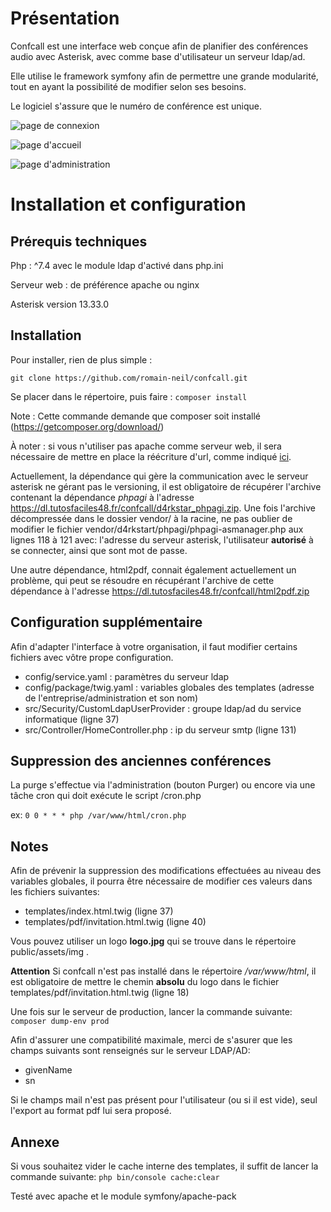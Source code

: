 # Présentation

Confcall est une interface web conçue afin de planifier des conférences audio avec Asterisk, avec comme base d'utilisateur un serveur ldap/ad.

Elle utilise le framework symfony afin de permettre une grande modularité, tout en ayant la possibilité de modifier selon ses besoins.

Le logiciel s'assure que le numéro de conférence est unique.

![page de connexion](https://romain-neil.fr/assets/img/login_final.png)

![page d'accueil](https://romain-neil.fr/assets/img/index_final.png)

![page d'administration](https://romain-neil.fr/assets/img/admin_final.png)

# Installation et configuration

## Prérequis techniques
Php : ^7.4 avec le module ldap d'activé dans php.ini

Serveur web : de préférence apache ou nginx

Asterisk version 13.33.0

## Installation

Pour installer, rien de plus simple :

`git clone https://github.com/romain-neil/confcall.git`

Se placer dans le répertoire, puis faire : `composer install`

Note : Cette commande demande que composer soit installé (https://getcomposer.org/download/)

À noter : si vous n'utiliser pas apache comme serveur web, il sera nécessaire de mettre en place la réécriture d'url, comme indiqué [ici](https://symfony.com/doc/current/setup/web_server_configuration.html).

Actuellement, la dépendance qui gère la communication avec le serveur asterisk ne gérant pas le versioning, il est obligatoire de récupérer l'archive contenant la dépendance *phpagi* à l'adresse https://dl.tutosfaciles48.fr/confcall/d4rkstar_phpagi.zip.
Une fois l'archive décompressée dans le dossier vendor/ à la racine, ne pas oublier de modifier le fichier vendor/d4rkstart/phpagi/phpagi-asmanager.php aux lignes 118 à 121 avec: l'adresse du serveur asterisk, l'utilisateur **autorisé** à se connecter, ainsi que sont mot de passe.

Une autre dépendance, html2pdf, connait également actuellement un problème, qui peut se résoudre en récupérant l'archive de cette dépendance à l'adresse https://dl.tutosfaciles48.fr/confcall/html2pdf.zip

## Configuration supplémentaire

Afin d'adapter l'interface à votre organisation, il faut modifier certains fichiers avec vôtre prope configuration.

- config/service.yaml : paramètres du serveur ldap
- config/package/twig.yaml : variables globales des templates (adresse de l'entreprise/administration et son nom)
- src/Security/CustomLdapUserProvider : groupe ldap/ad du service informatique (ligne 37)
- src/Controller/HomeController.php : ip du serveur smtp (ligne 131)

## Suppression des anciennes conférences

La purge s'effectue via l'administration (bouton Purger) ou encore via une tâche cron qui doit exécute le script /cron.php

ex: `0 0 * * * php /var/www/html/cron.php`

## Notes

Afin de prévenir la suppression des modifications effectuées au niveau des variables globales, il pourra être nécessaire de modifier ces valeurs dans les fichiers suivantes:
- templates/index.html.twig (ligne 37)
- templates/pdf/invitation.html.twig (ligne 40)

Vous pouvez utiliser un logo **logo.jpg** qui se trouve dans le répertoire public/assets/img .

**Attention** Si confcall n'est pas installé dans le répertoire _/var/www/html_, il est obligatoire de mettre le chemin **absolu** du logo dans le fichier templates/pdf/invitation.html.twig (ligne 18)

Une fois sur le serveur de production, lancer la commande suivante: `composer dump-env prod`

Afin d'assurer une compatibilité maximale, merci de s'asurer que les champs suivants sont renseignés sur le serveur LDAP/AD:
- givenName
- sn

Si le champs mail n'est pas présent pour l'utilisateur (ou si il est vide), seul l'export au format pdf lui sera proposé.

## Annexe

Si vous souhaitez vider le cache interne des templates, il suffit de lancer la commande suivante: `php bin/console cache:clear`

Testé avec apache et le module symfony/apache-pack
